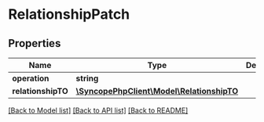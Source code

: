 # RelationshipPatch

## Properties
Name | Type | Description | Notes
------------ | ------------- | ------------- | -------------
**operation** | **string** |  | [optional] 
**relationshipTO** | [**\SyncopePhpClient\Model\RelationshipTO**](RelationshipTO.md) |  | [optional] 

[[Back to Model list]](../README.md#documentation-for-models) [[Back to API list]](../README.md#documentation-for-api-endpoints) [[Back to README]](../README.md)


